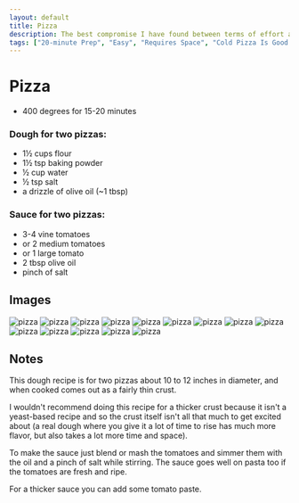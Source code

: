 ```yaml
---
layout: default
title: Pizza
description: The best compromise I have found between terms of effort and flavor for making pizza at home.
tags: ["20-minute Prep", "Easy", "Requires Space", "Cold Pizza Is Good Change My Mind"]
---
```


# Pizza

- 400 degrees for 15-20 minutes

### Dough for two pizzas:
- 1½ cups flour
- 1½ tsp baking powder
- ½ cup water
- ½ tsp salt
- a drizzle of olive oil (~1 tbsp)

### Sauce for two pizzas:
- 3-4 vine tomatoes
- or 2 medium tomatoes
- or 1 large tomato
- 2 tbsp olive oil
- pinch of salt

## Images

![pizza](/assets/images/recipes/pizza/pizza-1.jpg)
![pizza](/assets/images/recipes/pizza/pizza-2.jpg)
![pizza](/assets/images/recipes/pizza/pizza-3.jpg)
![pizza](/assets/images/recipes/pizza/pizza-4.jpg)
![pizza](/assets/images/recipes/pizza/pizza-5.jpg)
![pizza](/assets/images/recipes/pizza/pizza-6.jpg)
![pizza](/assets/images/recipes/pizza/pizza-7.jpg)
![pizza](/assets/images/recipes/pizza/pizza-8.jpg)
![pizza](/assets/images/recipes/pizza/pizza-9.jpg)
![pizza](/assets/images/recipes/pizza/pizza-10.jpg)
![pizza](/assets/images/recipes/pizza/pizza-11.jpg)
![pizza](/assets/images/recipes/pizza/pizza-12.jpg)
![pizza](/assets/images/recipes/pizza/pizza-13.jpg)
![pizza](/assets/images/recipes/pizza/pizza-14.jpg)

## Notes

This dough recipe is for two pizzas about 10 to 12 inches in diameter, and when cooked comes out as a fairly thin crust.

I wouldn't recommend doing this recipe for a thicker crust because it isn't a yeast-based recipe and so the crust itself isn't all that much to get excited about (a real dough where you give it a lot of time to rise has much more flavor, but also takes a lot more time and space).

To make the sauce just blend or mash the tomatoes and simmer them with the oil and a pinch of salt while stirring. The sauce goes well on pasta too if the tomatoes are fresh and ripe.

For a thicker sauce you can add some tomato paste.